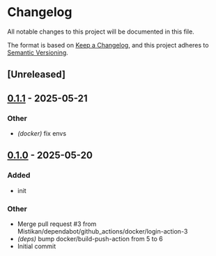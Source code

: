 # Changelog

All notable changes to this project will be documented in this file.

The format is based on [Keep a Changelog](https://keepachangelog.com/en/1.0.0/),
and this project adheres to [Semantic Versioning](https://semver.org/spec/v2.0.0.html).

## [Unreleased]

## [0.1.1](https://github.com/Mistikan/bitmagnet-comparer/compare/v0.1.0...v0.1.1) - 2025-05-21

### Other

- *(docker)* fix envs

## [0.1.0](https://github.com/Mistikan/bitmagnet-comparer/releases/tag/v0.1.0) - 2025-05-20

### Added

- init

### Other

- Merge pull request #3 from Mistikan/dependabot/github_actions/docker/login-action-3
- *(deps)* bump docker/build-push-action from 5 to 6
- Initial commit
